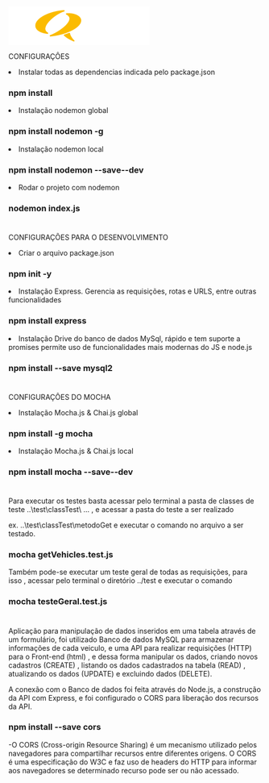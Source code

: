 <img src="CRUD INFOSISTEMAS\assets\images\logo.png" align="center">


CONFIGURAÇÔES

<li> Instalar todas as dependencias indicada pelo package.json

### npm install 

<li> Instalação nodemon global

### npm install nodemon -g

<li> Instalação nodemon local

### npm install nodemon --save--dev

<li>Rodar o projeto com nodemon

### nodemon index.js
#
CONFIGURAÇÕES PARA O DESENVOLVIMENTO

 <li>Criar o arquivo package.json

### npm init -y 

<li> Instalação Express. Gerencia as requisições, rotas e URLS, entre outras funcionalidades

### npm install express

<li> Instalação Drive do banco de dados MySql, rápido e tem suporte a promises permite uso de funcionalidades mais modernas do JS e node.js

### npm install --save mysql2
# 
CONFIGURAÇÔES DO MOCHA

<li> Instalação Mocha.js & Chai.js global

### npm install -g mocha 

<li> Instalação Mocha.js & Chai.js local

### npm install mocha --save--dev
#
 Para executar os testes basta acessar pelo terminal a pasta de classes de teste ..\test\classTest\ ...  , e acessar a pasta do teste a ser realizado 

ex. ..\test\classTest\metodoGet e executar o comando no arquivo a ser testado.
### mocha getVehicles.test.js

Também pode-se executar um teste geral de todas as requisições, para isso , acessar pelo terminal o diretório ../test e executar o comando 

### mocha testeGeral.test.js

#
 Aplicação para manipulação de dados inseridos em uma tabela através de um formulário, foi utilizado Banco de dados MySQL para armazenar informações de cada veiculo, e uma API para realizar requisições (HTTP) para o Front-end (html) , e dessa forma manipular os dados, criando novos cadastros (CREATE) , listando os dados cadastrados na tabela (READ) , atualizando os dados (UPDATE) e excluindo dados (DELETE).

 A conexão com o Banco de dados foi feita através do Node.js, a construção da API com Express, e foi configurado o CORS para liberação dos recursos da API.

 ### npm install --save cors

-O CORS (Cross-origin Resource Sharing) é um mecanismo utilizado pelos navegadores para compartilhar recursos entre diferentes origens. O CORS é uma especificação do W3C e faz uso de headers do HTTP para informar aos navegadores se determinado recurso pode ser ou não acessado.

